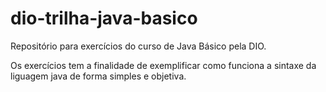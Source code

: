 # dio-trilha-java-basico
Repositório para exercícios do curso de Java Básico pela DIO.

Os exercícios tem a finalidade de exemplificar como funciona a sintaxe da liguagem java de forma simples 
e objetiva.
